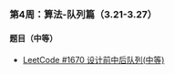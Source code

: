 ### 第4周：算法-队列篇（3.21-3.27）

#### 题目（中等）

- [LeetCode #1670 设计前中后队列(中等)](https://leetcode-cn.com/problems/design-front-middle-back-queue/)
